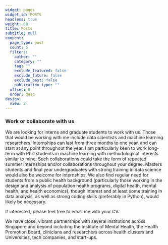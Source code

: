 ```yaml
---
widget: pages
widget_id: POSTS
headless: true
weight: 60
title: Posts
subtitle: null
content:
  page_type: post
  count: 5
  filters:
    author: ""
    category: ""
    tag: ""
    exclude_featured: false
    exclude_future: false
    exclude_past: false
    publication_type: ""
  offset: 0
  order: desc
design:
  view: 2
---
```

### Work or collaborate with us

We are looking for interns and graduate students to work with us. Those that would be working with me include data scientists and machine learning researchers. Internships can last from three months to one year, and can start at any point throughout the year. I am particularly keen to work long-term with PhD students in machine learning with methodological interests similar to mine. Such collaborations could take the form of repeated summer internships and/or collaborations throughout your degree. Masters students and final year undergraduates with strong training in data science would also be welcome for internships. We also find regular need for students from a public health background (particularly those working in the design and analysis of population health programs, digital health, mental health, and health economics), though interest and at least some training in data analysis, as well as strong coding skills (preferably in Python), would likely be necessary. 

If interested, please feel free to email me with your CV.

We have close, vibrant partnerships with several institutions across Singapore and beyond including the Institute of Mental Health, the Health Promotion Board, clinicians and researchers across health clusters and Universities, tech companies, and start-ups.